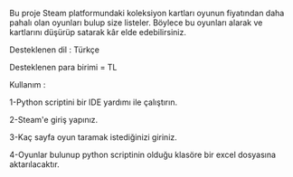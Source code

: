 Bu proje Steam platformundaki koleksiyon kartları oyunun fiyatından daha pahalı olan oyunları bulup size listeler. Böylece bu oyunları alarak ve kartlarını düşürüp satarak kâr elde edebilirsiniz.

Desteklenen dil : Türkçe

Desteklenen para birimi = TL

Kullanım : 

1-Python scriptini bir IDE yardımı ile çalıştırın.

2-Steam'e giriş yapınız. 

3-Kaç sayfa oyun taramak istediğinizi giriniz.

4-Oyunlar bulunup python scriptinin olduğu klasöre bir excel dosyasına aktarılacaktır.
